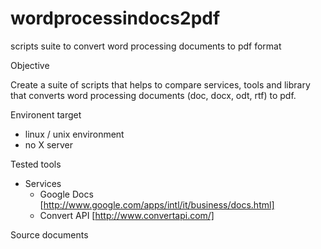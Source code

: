 wordprocessindocs2pdf
=====================

scripts suite to convert word processing documents to pdf format

Objective

Create a suite of scripts that helps to compare services, tools and library that
converts word processing documents (doc, docx, odt, rtf) to pdf.

Environent target

- linux / unix environment
- no X server

Tested tools

* Services
  * Google Docs [http://www.google.com/apps/intl/it/business/docs.html]
  * Convert API [http://www.convertapi.com/]


Source documents